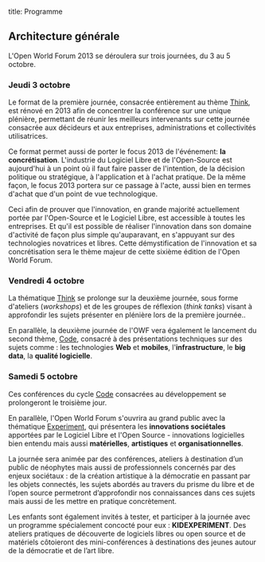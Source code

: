 title: Programme

## Architecture générale

L'Open World Forum 2013 se déroulera sur trois journées, du 3 au 5 octobre.

### Jeudi 3 octobre

Le format de la première journée, consacrée entièrement au thème [Think](/fr/think/), est rénové en 2013 afin de concentrer la conférence sur une unique plénière, permettant de réunir les meilleurs intervenants sur cette journée consacrée aux décideurs et aux entreprises, administrations et collectivités utilisatrices.

Ce format permet aussi de porter le focus 2013 de l'événement: **la concrétisation**. L'industrie du Logiciel Libre et de l'Open-Source est aujourd'hui à un point où il faut faire passer de l'intention, de la décision politique ou stratégique, à l'application et à l'achat pratique. De la même façon, le focus 2013 portera sur ce passage à l'acte, aussi bien en termes d'achat que d'un point de vue technologique.

Ceci afin de prouver que l'innovation, en grande majorité actuellement portée par l'Open-Source et le Logiciel Libre, est accessible à toutes les entreprises. Et qu'il est possible de réaliser l'innovation dans son domaine d'activité de façon plus simple qu'auparavant, en s'appuyant sur des technologies novatrices et libres. Cette démystification de l'innovation et sa concrétisation sera le thème majeur de cette sixième édition de l'Open World Forum.

### Vendredi 4 octobre

La thématique [Think](/fr/think/) se prolonge sur la deuxième journée, sous forme d'ateliers (*workshops*) et de les groupes de réflexion (*think tanks*) visant à approfondir les sujets présenter en plénière lors de la première journée..

En parallèle, la deuxième journée de l'OWF vera également le lancement du second thème, [Code](/fr/code/), consacré à des présentations techniques sur des sujets comme : les technologies **Web** et **mobiles**, l'**infrastructure**, le **big data**, la **qualité logicielle**.

### Samedi 5 octobre

Ces conférences du cycle [Code](/fr/code/) consacrées au développement se prolongeront le troisième jour.

En parallèle, l'Open World Forum s'ouvrira au grand public avec la thématique [Experiment](/fr/experiment/), qui présentera les **innovations sociétales** apportées par le Logiciel Libre et l'Open Source - innovations logicielles bien entendu mais aussi **matérielles**, **artistiques** et **organisationnelles**.

La journée sera animée par des conférences, ateliers à destination d’un public de néophytes mais aussi de professionnels concernés par des enjeux sociétaux : de la création artistique à la démocratie en passant par les objets connectés, les sujets abordés au travers du prisme du libre et de l’open source permetront d’approfondir nos connaissances dans ces sujets mais aussi de les mettre en pratique concrètement.

Les enfants sont également invités à tester, et participer à la journée avec un programme spécialement concocté pour eux : **KIDEXPERIMENT**. Des ateliers pratiques de découverte de logiciels libres ou open source et de matériels côtoieront des mini-conférences à destinations des jeunes autour de la démocratie et de l’art libre.
